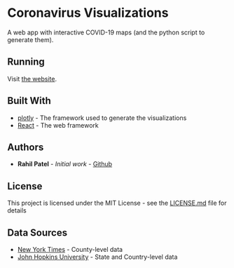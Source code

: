 # Coronavirus Visualizations

A web app with interactive COVID-19 maps (and the python script to generate them).

## Running

Visit [the website](https://covid19rahil.herokuapp.com).

## Built With

* [plotly](https://plotly.com/) - The framework used to generate the visualizations
* [React](https://reactjs.org/) - The web framework

## Authors

* **Rahil Patel** - *Initial work* - [Github](https://github.com/PatelRahil)

## License

This project is licensed under the MIT License - see the [LICENSE.md](LICENSE.md) file for details

## Data Sources

* [New York Times](https://github.com/nytimes/covid-19-data) - County-level data
* [John Hopkins University](https://github.com/datasets/covid-19) - State and Country-level data
